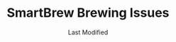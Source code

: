 ---
title: SmartBrew Brewing Issues
date: Last Modified 
permalink: /smartbrew/kb/brewing/
eleventyNavigation:
  parent: Knowledge Base
  key: Brewing
  order: 110
  title: Brewing
tags:
  -  
  - 
---